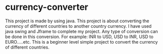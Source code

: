 # currency-converter
This project is made by using java. This project is about converting the currency of different countries to another country currency.
I have used java swing and Jframe to complete my project.
Any type of conversion can be done in this conversion.
For example: INR to USD, USD to INR, USD to EURO.....etc.
This is a beginner level simple project to convert the currency of different countries.
